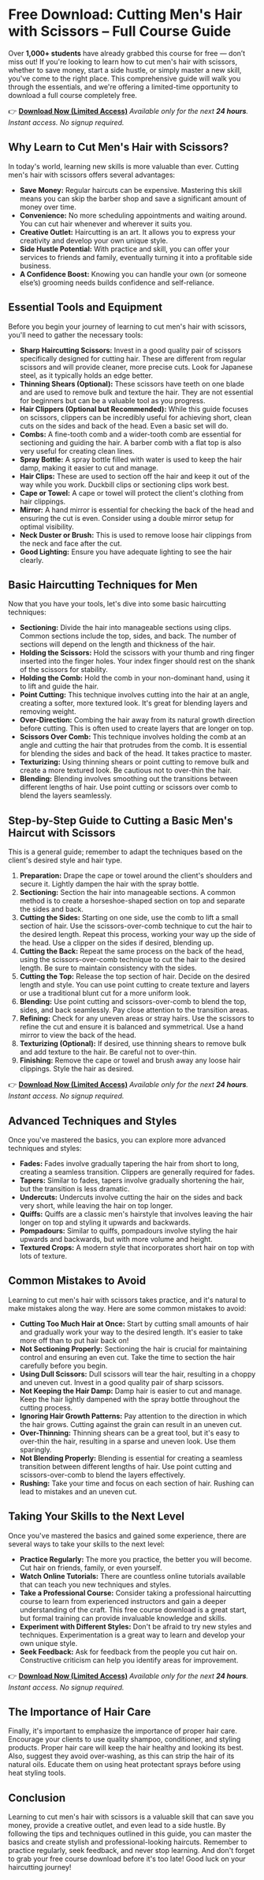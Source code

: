 # Free Download: Cutting Men's Hair with Scissors – Full Course Guide

Over **1,000+ students** have already grabbed this course for free — don’t miss out! If you're looking to learn how to cut men's hair with scissors, whether to save money, start a side hustle, or simply master a new skill, you've come to the right place. This comprehensive guide will walk you through the essentials, and we're offering a limited-time opportunity to download a full course completely free.

👉 [**Download Now (Limited Access)**](https://udemywork.com/cutting-men-hair-with-scissors)
_Available only for the next **24 hours**. Instant access. No signup required._

## Why Learn to Cut Men's Hair with Scissors?

In today's world, learning new skills is more valuable than ever. Cutting men's hair with scissors offers several advantages:

*   **Save Money:** Regular haircuts can be expensive. Mastering this skill means you can skip the barber shop and save a significant amount of money over time.
*   **Convenience:** No more scheduling appointments and waiting around. You can cut hair whenever and wherever it suits you.
*   **Creative Outlet:** Haircutting is an art. It allows you to express your creativity and develop your own unique style.
*   **Side Hustle Potential:** With practice and skill, you can offer your services to friends and family, eventually turning it into a profitable side business.
*   **A Confidence Boost:** Knowing you can handle your own (or someone else’s) grooming needs builds confidence and self-reliance.

## Essential Tools and Equipment

Before you begin your journey of learning to cut men's hair with scissors, you'll need to gather the necessary tools:

*   **Sharp Haircutting Scissors:** Invest in a good quality pair of scissors specifically designed for cutting hair. These are different from regular scissors and will provide cleaner, more precise cuts. Look for Japanese steel, as it typically holds an edge better.
*   **Thinning Shears (Optional):** These scissors have teeth on one blade and are used to remove bulk and texture the hair. They are not essential for beginners but can be a valuable tool as you progress.
*   **Hair Clippers (Optional but Recommended):** While this guide focuses on scissors, clippers can be incredibly useful for achieving short, clean cuts on the sides and back of the head. Even a basic set will do.
*   **Combs:** A fine-tooth comb and a wider-tooth comb are essential for sectioning and guiding the hair. A barber comb with a flat top is also very useful for creating clean lines.
*   **Spray Bottle:** A spray bottle filled with water is used to keep the hair damp, making it easier to cut and manage.
*   **Hair Clips:** These are used to section off the hair and keep it out of the way while you work. Duckbill clips or sectioning clips work best.
*   **Cape or Towel:** A cape or towel will protect the client's clothing from hair clippings.
*   **Mirror:** A hand mirror is essential for checking the back of the head and ensuring the cut is even. Consider using a double mirror setup for optimal visibility.
*   **Neck Duster or Brush:** This is used to remove loose hair clippings from the neck and face after the cut.
*   **Good Lighting:** Ensure you have adequate lighting to see the hair clearly.

## Basic Haircutting Techniques for Men

Now that you have your tools, let's dive into some basic haircutting techniques:

*   **Sectioning:** Divide the hair into manageable sections using clips. Common sections include the top, sides, and back. The number of sections will depend on the length and thickness of the hair.
*   **Holding the Scissors:** Hold the scissors with your thumb and ring finger inserted into the finger holes. Your index finger should rest on the shank of the scissors for stability.
*   **Holding the Comb:** Hold the comb in your non-dominant hand, using it to lift and guide the hair.
*   **Point Cutting:** This technique involves cutting into the hair at an angle, creating a softer, more textured look. It's great for blending layers and removing weight.
*   **Over-Direction:** Combing the hair away from its natural growth direction before cutting. This is often used to create layers that are longer on top.
*   **Scissors Over Comb:** This technique involves holding the comb at an angle and cutting the hair that protrudes from the comb. It is essential for blending the sides and back of the head. It takes practice to master.
*   **Texturizing:** Using thinning shears or point cutting to remove bulk and create a more textured look. Be cautious not to over-thin the hair.
*   **Blending:** Blending involves smoothing out the transitions between different lengths of hair. Use point cutting or scissors over comb to blend the layers seamlessly.

## Step-by-Step Guide to Cutting a Basic Men's Haircut with Scissors

This is a general guide; remember to adapt the techniques based on the client's desired style and hair type.

1.  **Preparation:** Drape the cape or towel around the client's shoulders and secure it. Lightly dampen the hair with the spray bottle.
2.  **Sectioning:** Section the hair into manageable sections. A common method is to create a horseshoe-shaped section on top and separate the sides and back.
3.  **Cutting the Sides:** Starting on one side, use the comb to lift a small section of hair. Use the scissors-over-comb technique to cut the hair to the desired length. Repeat this process, working your way up the side of the head. Use a clipper on the sides if desired, blending up.
4.  **Cutting the Back:** Repeat the same process on the back of the head, using the scissors-over-comb technique to cut the hair to the desired length. Be sure to maintain consistency with the sides.
5.  **Cutting the Top:** Release the top section of hair. Decide on the desired length and style. You can use point cutting to create texture and layers or use a traditional blunt cut for a more uniform look.
6.  **Blending:** Use point cutting and scissors-over-comb to blend the top, sides, and back seamlessly. Pay close attention to the transition areas.
7.  **Refining:** Check for any uneven areas or stray hairs. Use the scissors to refine the cut and ensure it is balanced and symmetrical. Use a hand mirror to view the back of the head.
8.  **Texturizing (Optional):** If desired, use thinning shears to remove bulk and add texture to the hair. Be careful not to over-thin.
9.  **Finishing:** Remove the cape or towel and brush away any loose hair clippings. Style the hair as desired.

👉 [**Download Now (Limited Access)**](https://udemywork.com/cutting-men-hair-with-scissors)
_Available only for the next **24 hours**. Instant access. No signup required._

## Advanced Techniques and Styles

Once you've mastered the basics, you can explore more advanced techniques and styles:

*   **Fades:** Fades involve gradually tapering the hair from short to long, creating a seamless transition. Clippers are generally required for fades.
*   **Tapers:** Similar to fades, tapers involve gradually shortening the hair, but the transition is less dramatic.
*   **Undercuts:** Undercuts involve cutting the hair on the sides and back very short, while leaving the hair on top longer.
*   **Quiffs:** Quiffs are a classic men's hairstyle that involves leaving the hair longer on top and styling it upwards and backwards.
*   **Pompadours:** Similar to quiffs, pompadours involve styling the hair upwards and backwards, but with more volume and height.
*   **Textured Crops:** A modern style that incorporates short hair on top with lots of texture.

## Common Mistakes to Avoid

Learning to cut men's hair with scissors takes practice, and it's natural to make mistakes along the way. Here are some common mistakes to avoid:

*   **Cutting Too Much Hair at Once:** Start by cutting small amounts of hair and gradually work your way to the desired length. It's easier to take more off than to put hair back on!
*   **Not Sectioning Properly:** Sectioning the hair is crucial for maintaining control and ensuring an even cut. Take the time to section the hair carefully before you begin.
*   **Using Dull Scissors:** Dull scissors will tear the hair, resulting in a choppy and uneven cut. Invest in a good quality pair of sharp scissors.
*   **Not Keeping the Hair Damp:** Damp hair is easier to cut and manage. Keep the hair lightly dampened with the spray bottle throughout the cutting process.
*   **Ignoring Hair Growth Patterns:** Pay attention to the direction in which the hair grows. Cutting against the grain can result in an uneven cut.
*   **Over-Thinning:** Thinning shears can be a great tool, but it's easy to over-thin the hair, resulting in a sparse and uneven look. Use them sparingly.
*   **Not Blending Properly:** Blending is essential for creating a seamless transition between different lengths of hair. Use point cutting and scissors-over-comb to blend the layers effectively.
*   **Rushing:** Take your time and focus on each section of hair. Rushing can lead to mistakes and an uneven cut.

## Taking Your Skills to the Next Level

Once you've mastered the basics and gained some experience, there are several ways to take your skills to the next level:

*   **Practice Regularly:** The more you practice, the better you will become. Cut hair on friends, family, or even yourself.
*   **Watch Online Tutorials:** There are countless online tutorials available that can teach you new techniques and styles.
*   **Take a Professional Course:** Consider taking a professional haircutting course to learn from experienced instructors and gain a deeper understanding of the craft. This free course download is a great start, but formal training can provide invaluable knowledge and skills.
*   **Experiment with Different Styles:** Don't be afraid to try new styles and techniques. Experimentation is a great way to learn and develop your own unique style.
*   **Seek Feedback:** Ask for feedback from the people you cut hair on. Constructive criticism can help you identify areas for improvement.

👉 [**Download Now (Limited Access)**](https://udemywork.com/cutting-men-hair-with-scissors)
_Available only for the next **24 hours**. Instant access. No signup required._

## The Importance of Hair Care

Finally, it's important to emphasize the importance of proper hair care. Encourage your clients to use quality shampoo, conditioner, and styling products. Proper hair care will keep the hair healthy and looking its best. Also, suggest they avoid over-washing, as this can strip the hair of its natural oils. Educate them on using heat protectant sprays before using heat styling tools.

## Conclusion

Learning to cut men's hair with scissors is a valuable skill that can save you money, provide a creative outlet, and even lead to a side hustle. By following the tips and techniques outlined in this guide, you can master the basics and create stylish and professional-looking haircuts. Remember to practice regularly, seek feedback, and never stop learning. And don't forget to grab your free course download before it's too late! Good luck on your haircutting journey!
